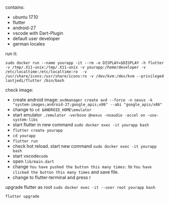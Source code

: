 contains:
  * ubuntu 17.10
  * flutter
  * android-27
  * vscode with Dart-Plugin
  * default user developer
  * german locales

run it:

```sudo docker run --name yourapp -it --rm -e DISPLAY=$DISPLAY -h flutter -v /tmp/.X11-unix:/tmp/.X11-unix -v yourapp:/home/developer -v /etc/localtime:/etc/localtime:ro  -v /usr/share/icons:/usr/share/icons:ro -v /dev/kvm:/dev/kvm --privileged  lastjedi/flutter /bin/bash```

check image:
* create android image: ```avdmanager create avd --force -n nexus -k "system-images;android-27;google_apis;x86" --abi "google_apis/x86"```
* change to ```cd $ANDROID_HOME\emulator```
* start emulator ```./emulator -verbose @nexus -noaudio -accel on -use-system-libs```
* start flutter in new command ```sudo docker exec -it yourapp bash``` 
* ```flutter create yourapp```
* ```cd yourapp```
* ```flutter run```
* check hot reload. start new command ```sudo docker exec -it yourapp bash``` 
* start vscode```code```
* open ```lib/main.dart```
* change ```You have pushed the button this many times:``` to ```You have clicked the button this many times``` and save file.
* change to flutter-terminal and press r

upgrade flutter as root
```sudo docker exec -it --user root yourapp bash```

```flutter upgrade```

